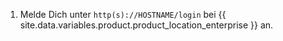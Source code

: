1. Melde Dich unter `http(s)://HOSTNAME/login` bei {{ site.data.variables.product.product_location_enterprise }} an.

